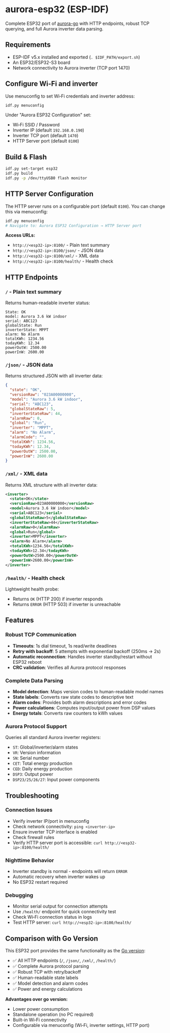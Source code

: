 # aurora-esp32 (ESP-IDF)

Complete ESP32 port of [aurora-go](https://github.com/zabuTNT/aurora-go) with HTTP endpoints, robust TCP querying, and full Aurora inverter data parsing.

## Requirements
- ESP-IDF v5.x installed and exported (`. $IDF_PATH/export.sh`)
- An ESP32/ESP32-S3 board
- Network connectivity to Aurora inverter (TCP port 1470)

## Configure Wi‑Fi and inverter
Use menuconfig to set Wi‑Fi credentials and inverter address:

```bash
idf.py menuconfig
```

Under "Aurora ESP32 Configuration" set:
- Wi‑Fi SSID / Password
- Inverter IP (default `192.168.0.190`)
- Inverter TCP port (default `1470`)
- HTTP Server port (default `8100`)

## Build & Flash
```bash
idf.py set-target esp32
idf.py build
idf.py -p /dev/ttyUSB0 flash monitor
```

## HTTP Server Configuration

The HTTP server runs on a configurable port (default `8100`). You can change this via menuconfig:

```bash
idf.py menuconfig
# Navigate to: Aurora ESP32 Configuration → HTTP Server port
```

**Access URLs:**
- `http://<esp32-ip>:8100/` - Plain text summary
- `http://<esp32-ip>:8100/json/` - JSON data
- `http://<esp32-ip>:8100/xml/` - XML data
- `http://<esp32-ip>:8100/health/` - Health check

## HTTP Endpoints

### `/` - Plain text summary
Returns human-readable inverter status:
```
State: OK
model: Aurora 3.6 kW indoor
serial: ABC123
globalState: Run
inverterState: MPPT
alarm: No Alarm
totalKWh: 1234.56
todayKWh: 12.34
powerOutW: 2500.00
powerInW: 2600.00
```

### `/json/` - JSON data
Returns structured JSON with all inverter data:
```json
{
  "state": "OK",
  "versionRaw": "023A00000000",
  "model": "Aurora 3.6 kW indoor",
  "serial": "ABC123",
  "globalStateRaw": 5,
  "inverterStateRaw": 44,
  "alarmRaw": 0,
  "global": "Run",
  "inverter": "MPPT",
  "alarm": "No Alarm",
  "alarmCode": "",
  "totalKWh": 1234.56,
  "todayKWh": 12.34,
  "powerOutW": 2500.00,
  "powerInW": 2600.00
}
```

### `/xml/` - XML data
Returns XML structure with all inverter data:
```xml
<inverter>
  <state>OK</state>
  <versionRaw>023A00000000</versionRaw>
  <model>Aurora 3.6 kW indoor</model>
  <serial>ABC123</serial>
  <globalStateRaw>5</globalStateRaw>
  <inverterStateRaw>44</inverterStateRaw>
  <alarmRaw>0</alarmRaw>
  <global>Run</global>
  <inverter>MPPT</inverter>
  <alarm>No Alarm</alarm>
  <totalKWh>1234.56</totalKWh>
  <todayKWh>12.34</todayKWh>
  <powerOutW>2500.00</powerOutW>
  <powerInW>2600.00</powerInW>
</inverter>
```

### `/health/` - Health check
Lightweight health probe:
- Returns `OK` (HTTP 200) if inverter responds
- Returns `ERROR` (HTTP 503) if inverter is unreachable

## Features

### Robust TCP Communication
- **Timeouts**: 1s dial timeout, 1s read/write deadlines
- **Retry with backoff**: 5 attempts with exponential backoff (250ms → 2s)
- **Automatic reconnection**: Handles inverter standby/restart without ESP32 reboot
- **CRC validation**: Verifies all Aurora protocol responses

### Complete Data Parsing
- **Model detection**: Maps version codes to human-readable model names
- **State labels**: Converts raw state codes to descriptive text
- **Alarm codes**: Provides both alarm descriptions and error codes
- **Power calculations**: Computes input/output power from DSP values
- **Energy totals**: Converts raw counters to kWh values

### Aurora Protocol Support
Queries all standard Aurora inverter registers:
- `ST`: Global/inverter/alarm states
- `VR`: Version information
- `SN`: Serial number
- `CET`: Total energy production
- `CED`: Daily energy production
- `DSP3`: Output power
- `DSP23/25/26/27`: Input power components

## Troubleshooting

### Connection Issues
- Verify inverter IP/port in menuconfig
- Check network connectivity: `ping <inverter-ip>`
- Ensure inverter TCP interface is enabled
- Check firewall rules
- Verify HTTP server port is accessible: `curl http://<esp32-ip>:8100/health/`

### Nighttime Behavior
- Inverter standby is normal - endpoints will return `ERROR`
- Automatic recovery when inverter wakes up
- No ESP32 restart required

### Debugging
- Monitor serial output for connection attempts
- Use `/health/` endpoint for quick connectivity test
- Check Wi‑Fi connection status in logs
- Test HTTP server: `curl http://<esp32-ip>:8100/health/`

## Comparison with Go Version

This ESP32 port provides the same functionality as the [Go version](https://github.com/zabuTNT/aurora-go):
- ✅ All HTTP endpoints (`/`, `/json/`, `/xml/`, `/health/`)
- ✅ Complete Aurora protocol parsing
- ✅ Robust TCP with retry/backoff
- ✅ Human-readable state labels
- ✅ Model detection and alarm codes
- ✅ Power and energy calculations

**Advantages over go version:**
- Lower power consumption
- Standalone operation (no PC required)
- Built-in Wi‑Fi connectivity
- Configurable via menuconfig (Wi‑Fi, inverter settings, HTTP port)
